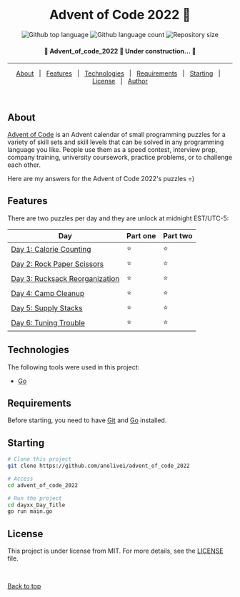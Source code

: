 <div align="center" id="top"> 

  &#xa0;

</div>

<h1 align="center"> Advent of Code 2022 🌟 </h1>

<p align="center">
  <img alt="Github top language" src="https://img.shields.io/github/languages/top/anolivei/advent_of_code_2022?color=335CFF">

  <img alt="Github language count" src="https://img.shields.io/github/languages/count/anolivei/advent_of_code_2022?color=335CFF">

  <img alt="Repository size" src="https://img.shields.io/github/repo-size/anolivei/advent_of_code_2022?color=335CFF">

</p>


<h4 align="center"> 
	🚧  Advent_of_code_2022 🌟 Under construction...  🚧
</h4> 

<hr>

<p align="center">
  <a href="#about">About</a> &#xa0; | &#xa0; 
  <a href="#features">Features</a> &#xa0; | &#xa0;
  <a href="#technologies">Technologies</a> &#xa0; | &#xa0;
  <a href="#requirements">Requirements</a> &#xa0; | &#xa0;
  <a href="#starting">Starting</a> &#xa0; | &#xa0;
  <a href="#license">License</a> &#xa0; | &#xa0;
  <a href="https://github.com/anolivei" target="_blank">Author</a>
</p>

<br>

## About ##
[Advent of Code](https://adventofcode.com/2022/about) is an Advent calendar of
small programming puzzles for a variety  of skill sets and skill levels that
can be solved in any programming language you like.
People use them as a speed contest, interview prep, company training,
university coursework, practice problems, or to challenge each other.

Here are my answers for the Advent of Code 2022's puzzles =)

## Features ##

There are two puzzles per day and they are unlock at midnight EST/UTC-5:

| Day | Part one | Part two |
| --- | ------- | -------- |
| [Day 1: Calorie Counting](https://adventofcode.com/2022/day/1)| ⭐️ | ⭐️ |
| [Day 2: Rock Paper Scissors](https://adventofcode.com/2022/day/2)| ⭐️ | ⭐️ |
| [Day 3: Rucksack Reorganization](https://adventofcode.com/2022/day/3) | ⭐️ | ⭐️ |
| [Day 4: Camp Cleanup](https://adventofcode.com/2022/day/4)| ⭐️ | ⭐️ |
| [Day 5: Supply Stacks](https://adventofcode.com/2022/day/5)| ⭐️ | ⭐️ |
| [Day 6: Tuning Trouble](https://adventofcode.com/2022/day/6)| ⭐️ | ⭐️ |

## Technologies ##

The following tools were used in this project:
- [Go](https://go.dev/)

## Requirements ##

Before starting, you need to have [Git](https://git-scm.com) and [Go](https://go.dev/) installed.

## Starting ##

```bash
# Clone this project
git clone https://github.com/anolivei/advent_of_code_2022

# Access
cd advent_of_code_2022

# Run the project
cd dayxx_Day_Title
go run main.go

```

## License ##

This project is under license from MIT. For more details, see the [LICENSE](LICENSE) file.


&#xa0;

<a href="#top">Back to top</a>
